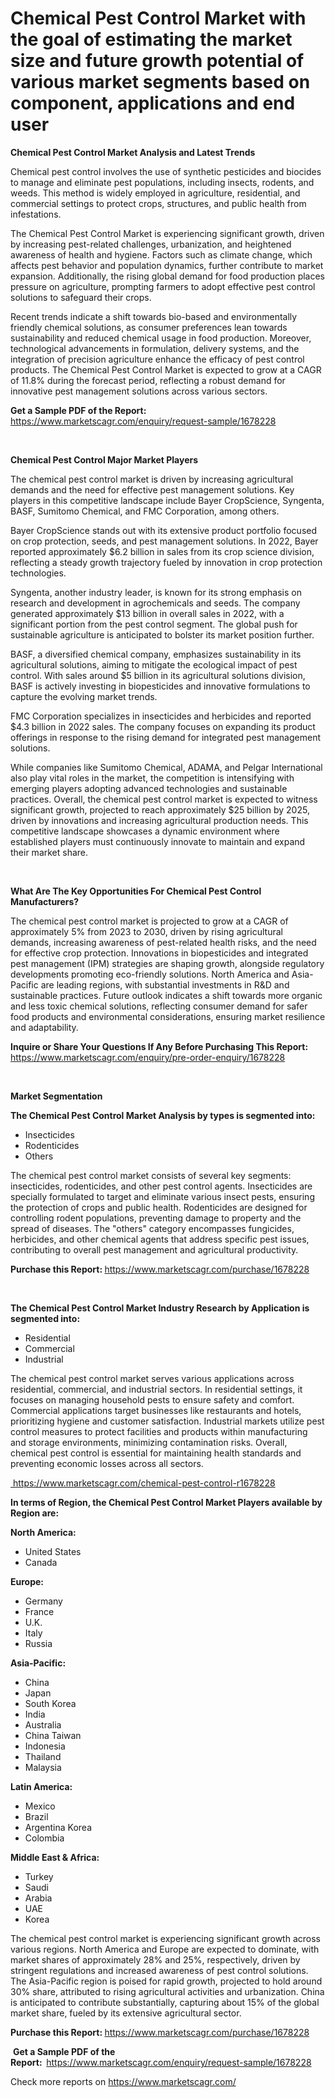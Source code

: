 <p><h1>Chemical Pest Control Market with the goal of estimating the market size and future growth potential of various market segments based on component, applications and end user</h1></p><p><strong>Chemical Pest Control Market Analysis and Latest Trends</strong></p>
<p><p>Chemical pest control involves the use of synthetic pesticides and biocides to manage and eliminate pest populations, including insects, rodents, and weeds. This method is widely employed in agriculture, residential, and commercial settings to protect crops, structures, and public health from infestations. </p><p>The Chemical Pest Control Market is experiencing significant growth, driven by increasing pest-related challenges, urbanization, and heightened awareness of health and hygiene. Factors such as climate change, which affects pest behavior and population dynamics, further contribute to market expansion. Additionally, the rising global demand for food production places pressure on agriculture, prompting farmers to adopt effective pest control solutions to safeguard their crops.</p><p>Recent trends indicate a shift towards bio-based and environmentally friendly chemical solutions, as consumer preferences lean towards sustainability and reduced chemical usage in food production. Moreover, technological advancements in formulation, delivery systems, and the integration of precision agriculture enhance the efficacy of pest control products. The Chemical Pest Control Market is expected to grow at a CAGR of 11.8% during the forecast period, reflecting a robust demand for innovative pest management solutions across various sectors.</p></p>
<p><strong>Get a Sample PDF of the Report:&nbsp;</strong> <a href="https://www.marketscagr.com/enquiry/request-sample/1678228?utm_campaign=2792&utm_medium=2&utm_source=Github&utm_content=ia&utm_term=31032025&utm_id=chemical-pest-control">https://www.marketscagr.com/enquiry/request-sample/1678228</a></p>
<p>&nbsp;</p>
<p><strong>Chemical Pest Control Major Market Players</strong></p>
<p><p>The chemical pest control market is driven by increasing agricultural demands and the need for effective pest management solutions. Key players in this competitive landscape include Bayer CropScience, Syngenta, BASF, Sumitomo Chemical, and FMC Corporation, among others.</p><p>Bayer CropScience stands out with its extensive product portfolio focused on crop protection, seeds, and pest management solutions. In 2022, Bayer reported approximately $6.2 billion in sales from its crop science division, reflecting a steady growth trajectory fueled by innovation in crop protection technologies.</p><p>Syngenta, another industry leader, is known for its strong emphasis on research and development in agrochemicals and seeds. The company generated approximately $13 billion in overall sales in 2022, with a significant portion from the pest control segment. The global push for sustainable agriculture is anticipated to bolster its market position further.</p><p>BASF, a diversified chemical company, emphasizes sustainability in its agricultural solutions, aiming to mitigate the ecological impact of pest control. With sales around $5 billion in its agricultural solutions division, BASF is actively investing in biopesticides and innovative formulations to capture the evolving market trends.</p><p>FMC Corporation specializes in insecticides and herbicides and reported $4.3 billion in 2022 sales. The company focuses on expanding its product offerings in response to the rising demand for integrated pest management solutions.</p><p>While companies like Sumitomo Chemical, ADAMA, and Pelgar International also play vital roles in the market, the competition is intensifying with emerging players adopting advanced technologies and sustainable practices. Overall, the chemical pest control market is expected to witness significant growth, projected to reach approximately $25 billion by 2025, driven by innovations and increasing agricultural production needs. This competitive landscape showcases a dynamic environment where established players must continuously innovate to maintain and expand their market share.</p></p>
<p>&nbsp;</p>
<p><strong>What Are The Key Opportunities For Chemical Pest Control Manufacturers?</strong></p>
<p><p>The chemical pest control market is projected to grow at a CAGR of approximately 5% from 2023 to 2030, driven by rising agricultural demands, increasing awareness of pest-related health risks, and the need for effective crop protection. Innovations in biopesticides and integrated pest management (IPM) strategies are shaping growth, alongside regulatory developments promoting eco-friendly solutions. North America and Asia-Pacific are leading regions, with substantial investments in R&D and sustainable practices. Future outlook indicates a shift towards more organic and less toxic chemical solutions, reflecting consumer demand for safer food products and environmental considerations, ensuring market resilience and adaptability.</p></p>
<p><strong>Inquire or Share Your Questions If Any Before Purchasing This Report:</strong> <a href="https://www.marketscagr.com/enquiry/pre-order-enquiry/1678228?utm_campaign=2792&utm_medium=2&utm_source=Github&utm_content=ia&utm_term=31032025&utm_id=chemical-pest-control">https://www.marketscagr.com/enquiry/pre-order-enquiry/1678228</a></p>
<p>&nbsp;</p>
<p><strong>Market Segmentation</strong></p>
<p><strong>The Chemical Pest Control Market Analysis by types is segmented into:</strong></p>
<p><ul><li>Insecticides</li><li>Rodenticides</li><li>Others</li></ul></p>
<p><p>The chemical pest control market consists of several key segments: insecticides, rodenticides, and other pest control agents. Insecticides are specially formulated to target and eliminate various insect pests, ensuring the protection of crops and public health. Rodenticides are designed for controlling rodent populations, preventing damage to property and the spread of diseases. The "others" category encompasses fungicides, herbicides, and other chemical agents that address specific pest issues, contributing to overall pest management and agricultural productivity.</p></p>
<p><strong>Purchase this Report:&nbsp;</strong><a href="https://www.marketscagr.com/purchase/1678228?utm_campaign=2792&utm_medium=2&utm_source=Github&utm_content=ia&utm_term=31032025&utm_id=chemical-pest-control">https://www.marketscagr.com/purchase/1678228</a></p>
<p>&nbsp;</p>
<p><strong>The Chemical Pest Control Market Industry Research by Application is segmented into:</strong></p>
<p><ul><li>Residential</li><li>Commercial</li><li>Industrial</li></ul></p>
<p><p>The chemical pest control market serves various applications across residential, commercial, and industrial sectors. In residential settings, it focuses on managing household pests to ensure safety and comfort. Commercial applications target businesses like restaurants and hotels, prioritizing hygiene and customer satisfaction. Industrial markets utilize pest control measures to protect facilities and products within manufacturing and storage environments, minimizing contamination risks. Overall, chemical pest control is essential for maintaining health standards and preventing economic losses across all sectors.</p></p>
<p><a href="https://www.marketscagr.com/chemical-pest-control-r1678228?utm_campaign=2792&utm_medium=2&utm_source=Github&utm_content=ia&utm_term=31032025&utm_id=chemical-pest-control">&nbsp;https://www.marketscagr.com/chemical-pest-control-r1678228</a></p>
<p><strong>In terms of Region, the Chemical Pest Control Market Players available by Region are:</strong></p>
<p>
    <p> <strong> North America: </strong>
        <ul>
            <li>United States</li>
            <li>Canada</li>
        </ul>
        </p> 
    <p> <strong> Europe: </strong>
        <ul>
            <li>Germany</li>
            <li>France</li>
            <li>U.K.</li>
            <li>Italy</li>
            <li>Russia</li>
        </ul>
        </p> 
    <p> <strong> Asia-Pacific: </strong>
        <ul>
            <li>China</li>
            <li>Japan</li>
            <li>South Korea</li>
            <li>India</li>
            <li>Australia</li>
            <li>China Taiwan</li>
            <li>Indonesia</li>
            <li>Thailand</li>
            <li>Malaysia</li>
        </ul>
        </p> 
    <p> <strong> Latin America: </strong>
        <ul>
            <li>Mexico</li>
            <li>Brazil</li>
            <li>Argentina Korea</li>
            <li>Colombia</li>
        </ul>
        </p> 
    <p> <strong> Middle East & Africa: </strong>
        <ul>
            <li>Turkey</li>
            <li>Saudi</li>
            <li>Arabia</li>
            <li>UAE</li>
            <li>Korea</li>
        </ul>
    </p>
    </p>
<p><p>The chemical pest control market is experiencing significant growth across various regions. North America and Europe are expected to dominate, with market shares of approximately 28% and 25%, respectively, driven by stringent regulations and increased awareness of pest control solutions. The Asia-Pacific region is poised for rapid growth, projected to hold around 30% share, attributed to rising agricultural activities and urbanization. China is anticipated to contribute substantially, capturing about 15% of the global market share, fueled by its extensive agricultural sector.</p></p>
<p><strong>Purchase this Report: </strong><a href="https://www.marketscagr.com/purchase/1678228?utm_campaign=2792&utm_medium=2&utm_source=Github&utm_content=ia&utm_term=31032025&utm_id=chemical-pest-control">https://www.marketscagr.com/purchase/1678228</a></p>
<p>&nbsp;<strong>Get a Sample PDF of the Report:&nbsp;&nbsp;</strong><a href="https://www.marketscagr.com/enquiry/request-sample/1678228?utm_campaign=2792&utm_medium=2&utm_source=Github&utm_content=ia&utm_term=31032025&utm_id=chemical-pest-control">https://www.marketscagr.com/enquiry/request-sample/1678228</a></p>
<p><strong></strong></p>
<p>Check more reports on <a href="https://www.marketscagr.com/?utm_campaign=2792&utm_medium=2&utm_source=Github&utm_content=ia&utm_term=31032025&utm_id=chemical-pest-control">https://www.marketscagr.com/</a></p>